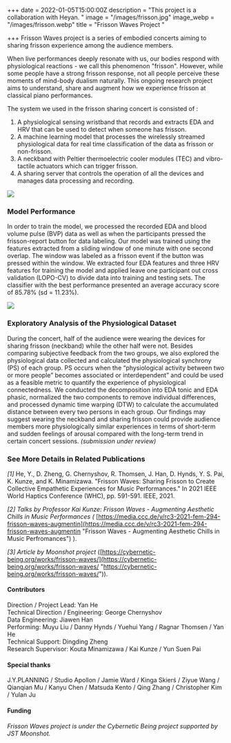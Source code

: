 +++
date = 2022-01-05T15:00:00Z
description = "This project is a collaboration with Heyan. "
image = "/images/frisson.jpg"
image_webp = "/images/frisson.webp"
title = "Frisson Waves Project "

+++
Frisson Waves project is a series of embodied concerts aiming to sharing frisson experience among the audience members.

When live performances deeply resonate with us, our bodies respond with physiological reactions - we call this phenomenon "frisson". However, while some people have a strong frisson response, not all people perceive these moments of mind-body dualism naturally. This ongoing research project aims to understand, share and augment how we experience frisson at classical piano performances.

The system we used in the frisson sharing concert is consisted of :

1. A physiological sensing wristband that records and extracts EDA and HRV that can be used to detect when someone has frisson.
2. A machine learning model that processes the wirelessly streamed physiological data for real time classification of the data as frisson or non-frisson.
3. A neckband with Peltier thermoelectric cooler modules (TEC) and vibro-tactile actuators which can trigger frisson.
4. A sharing server that controls the operation of all the devices and manages data processing and recording.

![](/images/frisson_concert2.jpg)

### **Model Performance**

In order to train the model, we processed the recorded EDA and blood volume pulse (BVP) data as well as when the participants pressed the frisson-report button for data labeling. Our model was trained using the features extracted from a sliding window of one minute with one second overlap. The window was labeled as a frisson event if the button was pressed within the window.  We extracted four EDA features and three HRV features for training the model and applied leave one participant out cross validation (LOPO-CV) to divide data into training and testing sets. The classifier with the best performance presented an average accuracy score of 85.78% (sd = 11.23%).

![](/images/frisson_cm.jpg)

### **Exploratory Analysis of the Physiological Dataset**

During the concert, half of the audience were wearing the devices for sharing frisson (neckband) while the other half were not. Besides comparing subjective feedback from the two groups, we also explored the physiological data collected and calculated the physiological synchrony (PS) of each group. PS occurs when the “physiological activity between two or more people” becomes associated or interdependent” and could be used as a feasible metric to quantify the experience of physiological connectedness. We conducted the decomposition into EDA tonic and EDA phasic, normalized the two components to remove individual differences, and processed dynamic time warping (DTW) to calculate the accumulated distance between every two persons in each group. Our findings may suggest wearing the neckband and sharing frisson could provide audience members more physiologically similar experiences in terms of short-term and sudden feelings of arousal compared with the long-term trend in certain concert sessions. _(submission under review)_

### **See More Details in Related Publications**

_\[1\]_ He, Y., D. Zheng, G. Chernyshov, R. Thomsen, J. Han, D. Hynds, Y. S. Pai, K. Kunze, and K. Minamizawa. "Frisson Waves: Sharing Frisson to Create Collective Empathetic Experiences for Music Performances." In 2021 IEEE World Haptics Conference (WHC), pp. 591-591. IEEE, 2021.

_\[2\] Talks by Professor Kai Kunze: Frisson Waves - Augmenting Aesthetic Chills in Music Performances (_ [https://media.ccc.de/v/rc3-2021-fem-294-frisson-waves-augmentin](https://media.ccc.de/v/rc3-2021-fem-294-frisson-waves-augmentin "Frisson Waves - Augmenting Aesthetic Chills in Music Perfromances") ).

_\[3\] Article by Moonshot project_ ([https://cybernetic-being.org/works/frisson-waves/](https://cybernetic-being.org/works/frisson-waves/ "https://cybernetic-being.org/works/frisson-waves/")).

#### **Contributors**

Direction / Project Lead: Yan He  
Technical Direction / Engineering: George Chernyshov  
Data Engineering: Jiawen Han  
Performing: Muyu Liu / Danny Hynds / Yuehui Yang / Ragnar Thomsen / Yan He  
Technical Support: Dingding Zheng  
Research Supervisor: Kouta Minamizawa / Kai Kunze / Yun Suen Pai

#### **Special thanks**

J.Y.PLANNING / Studio Apollon / Jamie Ward / Kinga Skierś / Ziyue Wang / Qianqian Mu / Kanyu Chen / Matsuda Kento / Qing Zhang / Christopher Kim / Yulan Ju

#### **Funding**

###### Frisson Waves project is under the Cybernetic Being project supported by JST Moonshot.